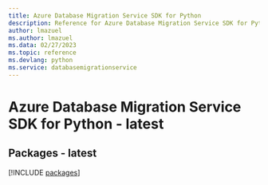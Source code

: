 ```yaml
---
title: Azure Database Migration Service SDK for Python
description: Reference for Azure Database Migration Service SDK for Python
author: lmazuel
ms.author: lmazuel
ms.data: 02/27/2023
ms.topic: reference
ms.devlang: python
ms.service: databasemigrationservice
---
```

# Azure Database Migration Service SDK for Python - latest
## Packages - latest
[!INCLUDE [packages](database-migration-service-index.md)]